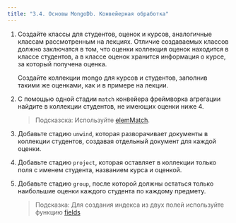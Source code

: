 ```yaml
---
title: "3.4. Основы MongoDb. Конвейерная обработка"
---
```


1. Создайте классы для студентов, оценок и курсов, аналогичные классам рассмотренным на лекциях. Отличие создаваемых классов должно заключатся в том, что оценки коллекция оценок находится в классе студентов, а в классе оценок хранится информация о курсе, за который получена оценка.

    Создайте коллекции mongo для курсов и студентов, заполнив такими же оценками, как и в примере на лекции.

2. С помощью одной стадии ```match``` конвейера фреймворка агрегации найдите в коллекции студентов, не имеющих оценки ниже 4. 

    > Подсказска: Используйте [elemMatch](https://litote.org/kmongo/dokka/kmongo/org.litote.kmongo/kotlin.reflect.-k-property/elem-match.html).

3. Добавьте стадию ```unwind```, которая разворачивает документы в коллекции студентов, создавая отдельный документ для каждой оценки.
4. Добавьте стадию ```project```, которая оставляет в коллекции только поля с именем студента, названием курса и оценкой.
5. Добавьте стадию ```group```, после которой должны остаться только наибольшие оценки каждого студента по каждому предмету.

    > Подсказка: Для создания индекса из двух полей используйте функцию  [fields](https://litote.org/kmongo/dokka/kmongo/org.litote.kmongo/fields.html)

